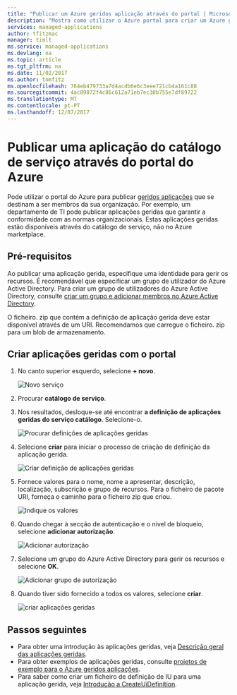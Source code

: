 ```yaml
---
title: "Publicar um Azure geridos aplicação através do portal | Microsoft Docs"
description: "Mostra como utilizar o Azure portal para criar um Azure geridos aplicação destina-se a membros da sua organização."
services: managed-applications
author: tfitzmac
manager: timlt
ms.service: managed-applications
ms.devlang: na
ms.topic: article
ms.tgt_pltfrm: na
ms.date: 11/02/2017
ms.author: tomfitz
ms.openlocfilehash: 764eb479733a7d4acdb6e6c3eee721cb4a161c88
ms.sourcegitcommit: 4ac89872f4c86c612a71eb7ec30b755e7df89722
ms.translationtype: MT
ms.contentlocale: pt-PT
ms.lasthandoff: 12/07/2017
---
```

# <a name="publish-a-service-catalog-application-through-azure-portal"></a>Publicar uma aplicação do catálogo de serviço através do portal do Azure

Pode utilizar o portal do Azure para publicar [geridos aplicações](overview.md) que se destinam a ser membros da sua organização. Por exemplo, um departamento de TI pode publicar aplicações geridas que garantir a conformidade com as normas organizacionais. Estas aplicações geridas estão disponíveis através do catálogo de serviço, não no Azure marketplace.

## <a name="prerequisites"></a>Pré-requisitos

Ao publicar uma aplicação gerida, especifique uma identidade para gerir os recursos. É recomendável que especificar um grupo de utilizador do Azure Active Directory. Para criar um grupo de utilizadores do Azure Active Directory, consulte [criar um grupo e adicionar membros no Azure Active Directory](../active-directory/active-directory-groups-create-azure-portal.md). 

O ficheiro. zip que contém a definição de aplicação gerida deve estar disponível através de um URI. Recomendamos que carregue o ficheiro. zip para um blob de armazenamento. 

## <a name="create-managed-application-with-portal"></a>Criar aplicações geridas com o portal

1. No canto superior esquerdo, selecione **+ novo**.

   ![Novo serviço](./media/publish-portal/new.png)

1. Procurar **catálogo de serviço**.

1. Nos resultados, desloque-se até encontrar **a definição de aplicações geridas do serviço catálogo**. Selecione-o.

   ![Procurar definições de aplicações geridas](./media/publish-portal/select-managed-apps-definition.png)

1. Selecione **criar** para iniciar o processo de criação de definição da aplicação gerida.

   ![Criar definição de aplicações geridas](./media/publish-portal/create-definition.png)

1. Fornece valores para o nome, nome a apresentar, descrição, localização, subscrição e grupo de recursos. Para o ficheiro de pacote URI, forneça o caminho para o ficheiro zip que criou.

   ![Indique os valores](./media/publish-portal/fill-application-values.png)

1. Quando chegar à secção de autenticação e o nível de bloqueio, selecione **adicionar autorização**.

   ![Adicionar autorização](./media/publish-portal/add-authorization.png)

1. Selecione um grupo do Azure Active Directory para gerir os recursos e selecione **OK**.

   ![Adicionar grupo de autorização](./media/publish-portal/add-auth-group.png)

1. Quando tiver sido fornecido a todos os valores, selecione **criar**.

   ![criar aplicações geridas](./media/publish-portal/create-app.png)

## <a name="next-steps"></a>Passos seguintes

* Para obter uma introdução às aplicações geridas, veja [Descrição geral das aplicações geridas](overview.md).
* Para obter exemplos de aplicações geridas, consulte [projetos de exemplo para o Azure geridos aplicações](sample-projects.md).
* Para saber como criar um ficheiro de definição de IU para uma aplicação gerida, veja [Introdução a CreateUiDefinition](create-uidefinition-overview.md).